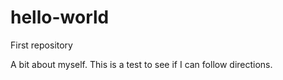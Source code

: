 # hello-world
First repository


A bit about myself.
This is a test to see if I can follow directions.
